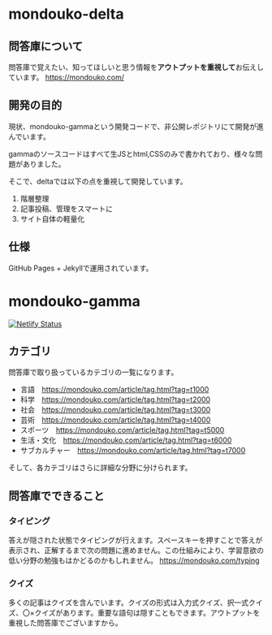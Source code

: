 # mondouko-delta

## 問答庫について
問答庫で覚えたい、知ってほしいと思う情報を**アウトプットを重視して**お伝えしています。
<https://mondouko.com/>

## 開発の目的

現状、mondouko-gammaという開発コードで、非公開レポジトリにて開発が進んでいます。

gammaのソースコードはすべて生JSとhtml,CSSのみで書かれており、様々な問題がありました。

そこで、deltaでは以下の点を重視して開発しています。

1. 階層整理
1. 記事投稿、管理をスマートに
1. サイト自体の軽量化 

## 仕様
GitHub Pages + Jekyllで運用されています。



# mondouko-gamma

[![Netlify Status](https://api.netlify.com/api/v1/badges/db5af307-3f81-4653-a6c2-8045bfdb7da2/deploy-status)](https://app.netlify.com/sites/mondouko-gamma/deploys)



## カテゴリ
問答庫で取り扱っているカテゴリの一覧になります。

* 言語　<https://mondouko.com/article/tag.html?tag=t1000>
* 科学　<https://mondouko.com/article/tag.html?tag=t2000>
* 社会　<https://mondouko.com/article/tag.html?tag=t3000>
* 芸術　<https://mondouko.com/article/tag.html?tag=t4000>
* スポーツ　<https://mondouko.com/article/tag.html?tag=t5000>
* 生活・文化　<https://mondouko.com/article/tag.html?tag=t6000>
* サブカルチャー　<https://mondouko.com/article/tag.html?tag=t7000>

そして、各カテゴリはさらに詳細な分野に分けられます。

## 問答庫でできること
### タイピング
答えが隠された状態でタイピングが行えます。スペースキーを押すことで答えが表示され、正解するまで次の問題に進めません。この仕組みにより、学習意欲の低い分野の勉強もはかどるのかもしれません。
<https://mondouko.com/typing>

### クイズ
多くの記事はクイズを含んでいます。クイズの形式は入力式クイズ、択一式クイズ、〇×クイズがあります。重要な語句は隠すこともできます。アウトプットを重視した問答庫でございますから。
